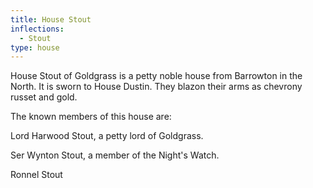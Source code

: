 ```yaml
---
title: House Stout
inflections:
  - Stout
type: house
---
```


House Stout of Goldgrass is a petty noble house from Barrowton in the North. It is sworn to House Dustin. They blazon their arms as chevrony russet and gold.

The known members of this house are:

Lord Harwood Stout, a petty lord of Goldgrass.

Ser Wynton Stout, a member of the Night's Watch.

Ronnel Stout



